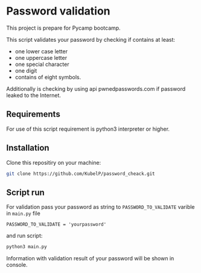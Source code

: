 # Password validation

This project is prepare for Pycamp bootcamp. 

This script validates your password by checking if contains at least:
- one lower case letter
- one uppercase letter
- one special character
- one digit
- contains of eight symbols.

Additionally is checking by using api pwnedpasswords.com if password leaked to the Internet.

## Requirements

For use of this script requirement is python3 interpreter or higher.

## Installation

Clone this repositiry on your machine:

```bash
git clone https://github.com/KubelP/password_cheack.git
```

## Script run

For validation pass your password as string to `PASSWORD_TO_VALIDATE` varible in `main.py` file

    PASSWORD_TO_VALIDATE = 'yourpassword'

and run script:

```bash
python3 main.py
```

Information with validation result of your password will be shown in console. 
